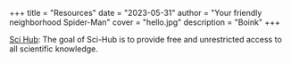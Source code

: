 +++
title = "Resources"
date = "2023-05-31"
author = "Your friendly neighborhood Spider-Man"
cover = "hello.jpg"
description = "Boink" 
+++



[Sci Hub](https://sci-hub.st): The goal of Sci-Hub is to provide free and unrestricted access to all scientific knowledge.
